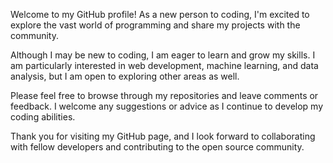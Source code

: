 Welcome to my GitHub profile! As a new person to coding, I'm excited to explore the vast world of programming and share my projects with the community.

Although I may be new to coding, I am eager to learn and grow my skills. I am particularly interested in web development, machine learning, and data analysis, but I am open to exploring other areas as well.

Please feel free to browse through my repositories and leave comments or feedback. I welcome any suggestions or advice as I continue to develop my coding abilities.

Thank you for visiting my GitHub page, and I look forward to collaborating with fellow developers and contributing to the open source community.
